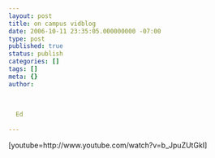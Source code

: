 ```yaml
---
layout: post
title: on campus vidblog
date: 2006-10-11 23:35:05.000000000 -07:00
type: post
published: true
status: publish
categories: []
tags: []
meta: {}
author:
  
  
  
  Ed
  
---
```

<p>[youtube=http://www.youtube.com/watch?v=b_JpuZUtGkI]</p>
